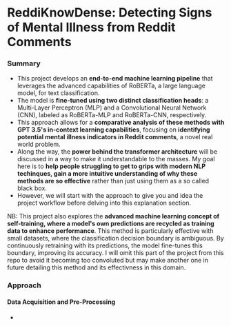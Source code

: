 # ReddiKnowDense: Detecting Signs of Mental Illness from Reddit Comments
### Summary
- This project develops an <b>end-to-end machine learning pipeline</b> that leverages the advanced capabilities of RoBERTa, a large language model, for text classification.
- The model is <b>fine-tuned using two distinct classification heads</b>: a Multi-Layer Perceptron (MLP) and a Convolutional Neural Network (CNN), labeled as RoBERTa-MLP and RoBERTa-CNN, respectively.
- This approach allows for a <b>comparative analysis of these methods with GPT 3.5's in-context learning capabilities</b>, focusing on <b>identifying potential mental illness indicators in Reddit comments</b>, a novel real world problem.
- Along the way, the <b>power behind the transformer architecture</b> will be discussed in a way to make it understandable to the masses. My goal here is to <b>help people struggling to get to grips with modern NLP techinques, gain a more intuitive understanding of why these methods are so effective</b> rather than just using them as a so called black box.
- However, we will start with the approach to give you and idea the project workflow before delving into this explanation section.

NB: This project also explores the <b>advanced machine learning concept of self-training, where a model's own predictions are recycled as training data to enhance performance</b>. This method is particularly effective with small datasets, where the classification decision boundary is ambiguous. By continuously retraining with its predictions, the model fine-tunes this boundary, improving its accuracy. I will omit this part of the project from this repo to avoid it becoming too convoluted but may make another one in future detailing this method and its effectivness in this domain.

### Approach
#### Data Acquisition and Pre-Processing
- 

